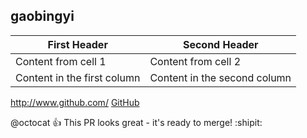 ## gaobingyi

First Header | Second Header
------------ | -------------
Content from cell 1 | Content from cell 2
Content in the first column | Content in the second column

http://www.github.com/
[GitHub](http://www.github.com/)

@octocat :+1: This PR looks great - it's ready to merge! :shipit:
